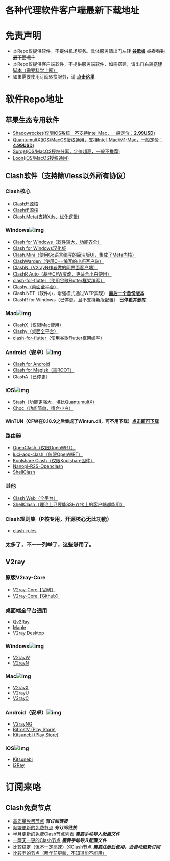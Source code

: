 # 各种代理软件客户端最新下载地址

# 免责声明

- 本Repo仅提供软件，不提供机场服务。具体服务请出门左转 **[谷歌娘](https://www.google.com/ncr)** ~~或者看到最下面呢？~~
- 本Repo仅提供客户端软件，不提供服务端软件，如需搭建，请出门右转[搭建脚本（需要科学上网）](https://www.v2rayssr.com/tag/%E4%B8%80%E9%94%AE%E5%AE%89%E8%A3%85%E8%84%9A%E6%9C%AC)
- 如果需要使用订阅转换服务，请 **[点击这里](https://id9.cc/)**

# 软件Repo地址
## 苹果生态专用软件
- [Shadowrocket(仅限iOS系统，不支持intel Mac，一般定价：**2.99USD**)](https://itunes.apple.com/us/app/shadowrocket/id932747118?mt=8)
- [QuantumultX(iOS/MacOS授权通用，支持Intel-Mac/M1-Mac，一般定价：**4.99USD**)](https://apps.apple.com/us/app/quantumult-x/id1443988620)
- [Surge(iOS/MacOS授权分离，定价超高，一般不推荐)](https://www.nssurge.com/)
- [Loon(iOS/MacOS授权通用)](https://apps.apple.com/us/app/loon/id1373567447)

## Clash软件（支持除Vless以外所有协议）
### Clash核心
- [Clash开源核](https://github.com/Dreamacro/clash)
- [Clash闭源核](https://github.com/Dreamacro/clash/releases/tag/premium)
- [Clash.Meta(支持Xtls、优化逻辑)](https://github.com/MetaCubeX/Clash.Meta/releases)
### Windows![img](https://www.v2ray.com/resources/win.svg)
- [Clash for Windows（软件较大，功能齐全）](https://github.com/Fndroid/clash_for_windows_pkg/releases/latest)
- [Clash for Windows汉化版](https://github.com/ender-zhao/Clash-for-Windows_Chinese/releases/latest)
- [Clash.Mini（使用Go语言编写的简洁版UI，集成了Meta内核）](https://github.com/Clash-Mini/Clash.Mini/releases/latest)
- [ClashWarden（使用C++编写的小巧客户端）](https://github.com/dream7180/ClashWarden)
- [ClashN（V2rayN作者做的同界面客户端）](https://github.com/2dust/clashN)
- [ClashR Auto（基于CFW魔改，更适合小白使用）](https://github.com/ClashrAuto/Clashr-Auto-Desktop/releases/latest)
- [clash-for-flutter（使用谷歌Flutter框架编写）](https://github.com/mapleafgo/clash-for-flutter/releases/latest)
- [Clashy（桌面全平台）](https://github.com/SpongeNobody/Clashy)
- Clash.NET（软件小，增强模式通过WFP实现） **[最后一个备份版本](https://github.com/V2RaySSR/Clash.Net/releases/tag/V1.2.8)**
- ClashR for Windows（已停更，且不支持新版配置） **已停更并删库**
### Mac![img](https://www.v2ray.com/resources/apple.svg)
- [ClashX（仅限Mac使用）](https://github.com/yichengchen/clashX)
- [Clashy（桌面全平台）](https://github.com/SpongeNobody/Clashy)
- [clash-for-flutter（使用谷歌Flutter框架编写）](https://github.com/mapleafgo/clash-for-flutter)
### Android（安卓）![img](https://www.v2ray.com/resources/android.svg)
- [Clash for Android](https://github.com/Kr328/ClashForAndroid/releases/latest)
- [Clash for Magisk（需ROOT）](https://github.com/kalasutra/Clash_For_Magisk)
- ClashA（已停更）
### iOS![img](https://www.v2ray.com/resources/ios.svg)
- [Stash（功能更强大，堪比QuantumultX）](https://apps.apple.com/app/stash/id1596063349)
- [Choc（功能简单，适合小白）](https://apps.apple.com/us/app/choc/id1582542227)
#### WinTUN（CFW在0.18.9之后集成了Wintun.dll，可不用下载）[点击即可下载](https://www.wintun.net/builds)

### 路由器
- [OpenClash（仅限OpenWRT）](https://github.com/vernesong/OpenClash)
- [luci-aop-clash（仅限OpenWRT）](https://github.com/frainzy1477/luci-app-clash)
- [Koolshare Clash（仅限Koolshare固件）](https://github.com/SukkaW/Koolshare-Clash)
- [Nanopi-R2S-Openclash](https://github.com/soffchen/NanoPi-R2S)
- [ShellClash](https://github.com/juewuy/ShellClash)

### 其他
- [Clash Web（全平台）](https://github.com/lzdnico/ClashWeb)
- [ShellClash（理论上只要能SSH连接上的客户端都能用）](https://github.com/juewuy/ShellClash)

### Clash规则集（P核专用，开源核心无此功能）
- [clash-rules](https://github.com/Loyalsoldier/clash-rules)

### 太多了，不一一列举了，这些够用了。

## V2ray

### 原版V2ray-Core
- [V2ray-Core【官网】](https://www.v2ray.com/)
- [V2ray-Core【Github】](https://github.com/v2ray/v2ray-core/releases)

### 桌面端全平台通用
- [Qv2Ray](https://github.com/lhy0403/Qv2ray)
- [Maple](https://github.com/YtFlow/Maple)
- [V2ray Desktop](https://github.com/Dr-Incognito/V2Ray-Desktop)

### Windows![img](https://www.v2ray.com/resources/win.svg)
- [V2rayW](https://github.com/Cenmrev/V2RayW)
- [V2rayN](https://github.com/2dust/v2rayN)

### Mac![img](https://www.v2ray.com/resources/apple.svg)
- [V2rayX](https://github.com/Cenmrev/V2RayX)
- [V2rayU](https://github.com/yanue/V2rayU)
- [V2rayC](https://github.com/gssdromen/V2RayC)

### Android（安卓）![img](https://www.v2ray.com/resources/android.svg)
- [V2rayNG](https://github.com/2dust/v2rayNG)
- [BifrostV (Play Store)](https://play.google.com/store/apps/details?id=com.github.dawndiy.bifrostv)
- [Kitsunebi (Play Store)](https://play.google.com/store/apps/details?id=fun.kitsunebi.kitsunebi4android&hl=en_US)

### iOS![img](https://www.v2ray.com/resources/ios.svg)
- [Kitsunebi](https://itunes.apple.com/us/app/kitsunebi-proxy-utility/id1446584073?mt=8)
- [i2Ray](https://itunes.apple.com/us/app/i2ray/id1445270056?mt=8)

# 订阅来咯
## Clash免费节点
- [高质量免费节点](https://github.com/alanbobs999/TopFreeProxies) ***有订阅链接***
- [频繁更新的免费节点](https://github.com/aiboboxx/clashfree) ***有订阅链接***
- [半月更新的免费Clash节点列表](https://github.com/FMYC2015/Clash) ***需要手动导入配置文件***
- [一两天一更的Clash节点](https://github.com/pojiezhiyuanjun/freev2) ***需要手动导入配置文件***
- [比较稳定（但不一定高速）的Clash节点](https://bulink.xyz/) ***需要注册后使用，会自动更新订阅***
- [比较老的节点（两年前更新，不知道能不能用）](https://github.com/ID-10086/freenode)
